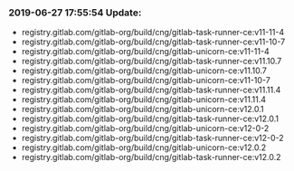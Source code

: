 ### 2019-06-27 17:55:54 Update:

- registry.gitlab.com/gitlab-org/build/cng/gitlab-task-runner-ce:v11-11-4
- registry.gitlab.com/gitlab-org/build/cng/gitlab-task-runner-ce:v11-10-7
- registry.gitlab.com/gitlab-org/build/cng/gitlab-unicorn-ce:v11-11-4
- registry.gitlab.com/gitlab-org/build/cng/gitlab-task-runner-ce:v11.10.7
- registry.gitlab.com/gitlab-org/build/cng/gitlab-unicorn-ce:v11.10.7
- registry.gitlab.com/gitlab-org/build/cng/gitlab-unicorn-ce:v11-10-7
- registry.gitlab.com/gitlab-org/build/cng/gitlab-task-runner-ce:v11.11.4
- registry.gitlab.com/gitlab-org/build/cng/gitlab-unicorn-ce:v11.11.4
- registry.gitlab.com/gitlab-org/build/cng/gitlab-unicorn-ce:v12.0.1
- registry.gitlab.com/gitlab-org/build/cng/gitlab-task-runner-ce:v12.0.1
- registry.gitlab.com/gitlab-org/build/cng/gitlab-unicorn-ce:v12-0-2
- registry.gitlab.com/gitlab-org/build/cng/gitlab-task-runner-ce:v12-0-2
- registry.gitlab.com/gitlab-org/build/cng/gitlab-unicorn-ce:v12.0.2
- registry.gitlab.com/gitlab-org/build/cng/gitlab-task-runner-ce:v12.0.2
